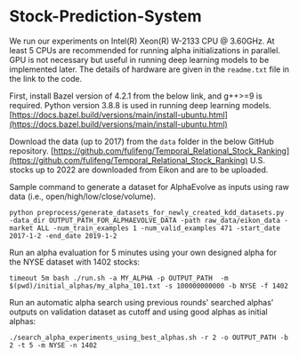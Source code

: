 # Stock-Prediction-System
We run our experiments on Intel(R) Xeon(R) W-2133 CPU @ 3.60GHz. At least 5 CPUs are recommended for running alpha initializations in parallel. GPU is not necessary but useful in running deep learning models to be implemented later. The details of hardware are given in the `readme.txt` file in the link to the code.

First, install Bazel version of 4.2.1 from the below link, and g++>=9 is required. Python version 3.8.8 is used in running deep learning models.
[https://docs.bazel.build/versions/main/install-ubuntu.html](https://docs.bazel.build/versions/main/install-ubuntu.html)

Download the data (up to 2017) from the `data` folder in the below GitHub repository. 
[https://github.com/fulifeng/Temporal_Relational_Stock_Ranking](https://github.com/fulifeng/Temporal_Relational_Stock_Ranking)
U.S. stocks up to 2022 are downloaded from Eikon and are to be uploaded.


Sample command to generate a dataset for AlphaEvolve as inputs using raw data (i.e., open/high/low/close/volume).
```
python preprocess/generate_datasets_for_newly_created_kdd_datasets.py -data_dir OUTPUT_PATH_FOR_ALPHAEVOLVE_DATA -path raw_data/eikon_data -market ALL -num_train_examples 1 -num_valid_examples 471 -start_date 2017-1-2 -end_date 2019-1-2
```

Run an alpha evaluation for 5 minutes using your own designed alpha for the NYSE dataset with 1402 stocks:
```
timeout 5m bash ./run.sh -a MY_ALPHA -p OUTPUT_PATH  -m $(pwd)/initial_alphas/my_alpha_101.txt -s 100000000000 -b NYSE -f 1402
```

Run an automatic alpha search using previous rounds' searched alphas' outputs on validation dataset as cutoff and using good alphas as initial alphas:
```
./search_alpha_experiments_using_best_alphas.sh -r 2 -o OUTPUT_PATH -b 2 -t 5 -m NYSE -n 1402
```

